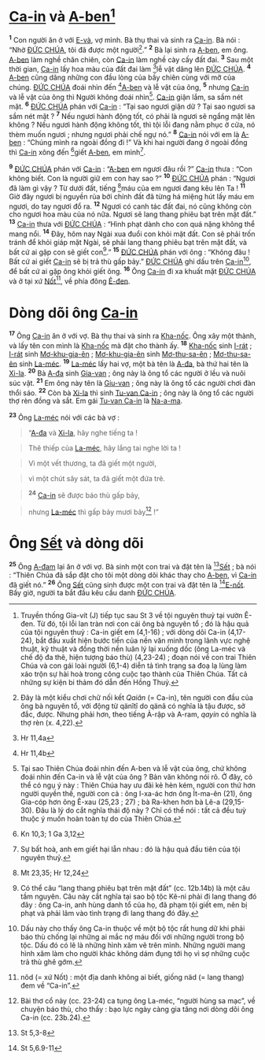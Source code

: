 # [Ca-in]() và [A-ben]()[^1]
<sup><b>1</b></sup> Con người ăn ở với [E-và](), vợ mình. Bà thụ thai và sinh ra [Ca-in](). Bà nói : “Nhờ [ĐỨC CHÚA](), tôi đã được một người[^2].” <sup><b>2</b></sup> Bà lại sinh ra [A-ben](), em ông. [A-ben]() làm nghề chăn chiên, còn [Ca-in]() làm nghề cày cấy đất đai. <sup><b>3</b></sup> Sau một thời gian, [Ca-in]() lấy hoa màu của đất đai làm [^1*]lễ vật dâng lên [ĐỨC CHÚA](). <sup><b>4</b></sup> [A-ben]() cũng dâng những con đầu lòng của bầy chiên cùng với mỡ của chúng. [ĐỨC CHÚA]() đoái nhìn đến [^2*][A-ben]() và lễ vật của ông, <sup><b>5</b></sup> nhưng [Ca-in]() và lễ vật của ông thì Người không đoái nhìn[^3]. [Ca-in]() giận lắm, sa sầm nét mặt. <sup><b>6</b></sup> [ĐỨC CHÚA]() phán với [Ca-in]() : “Tại sao ngươi giận dữ ? Tại sao ngươi sa sầm nét mặt ? <sup><b>7</b></sup> Nếu ngươi hành động tốt, có phải là ngươi sẽ ngẩng mặt lên không ? Nếu ngươi hành động không tốt, thì tội lỗi đang nằm phục ở cửa, nó thèm muốn ngươi ; nhưng ngươi phải chế ngự nó.” <sup><b>8</b></sup> [Ca-in]() nói với em là [A-ben]() : “Chúng mình ra ngoài đồng đi !” Và khi hai người đang ở ngoài đồng thì [Ca-in]() xông đến [^3*]giết [A-ben](), em mình[^4].

<sup><b>9</b></sup> [ĐỨC CHÚA]() phán với [Ca-in]() : “[A-ben]() em ngươi đâu rồi ?” [Ca-in]() thưa : “Con không biết. Con là người giữ em con hay sao ?” <sup><b>10</b></sup> [ĐỨC CHÚA]() phán : “Ngươi đã làm gì vậy ? Từ dưới đất, tiếng [^4*]máu của em ngươi đang kêu lên Ta ! <sup><b>11</b></sup> Giờ đây ngươi bị nguyền rủa bởi chính đất đã từng há miệng hút lấy máu em ngươi, do tay ngươi đổ ra. <sup><b>12</b></sup> Ngươi có canh tác đất đai, nó cũng không còn cho ngươi hoa màu của nó nữa. Ngươi sẽ lang thang phiêu bạt trên mặt đất.” <sup><b>13</b></sup> [Ca-in]() thưa với [ĐỨC CHÚA]() : “Hình phạt dành cho con quá nặng không thể mang nổi. <sup><b>14</b></sup> Đây, hôm nay Ngài xua đuổi con khỏi mặt đất. Con sẽ phải trốn tránh để khỏi giáp mặt Ngài, sẽ phải lang thang phiêu bạt trên mặt đất, và bất cứ ai gặp con sẽ giết con[^5].” <sup><b>15</b></sup> [ĐỨC CHÚA]() phán với ông : “Không đâu ! Bất cứ ai giết [Ca-in]() sẽ bị trả thù gấp bảy.” [ĐỨC CHÚA]() ghi dấu trên [Ca-in]()[^6], để bất cứ ai gặp ông khỏi giết ông. <sup><b>16</b></sup> Ông [Ca-in]() đi xa khuất mặt [ĐỨC CHÚA]() và ở tại xứ [Nốt]()[^7], về phía đông [Ê-đen]().


# Dòng dõi ông [Ca-in]()
<sup><b>17</b></sup> Ông [Ca-in]() ăn ở với vợ. Bà thụ thai và sinh ra [Kha-nốc](). Ông xây một thành, và lấy tên con mình là [Kha-nốc]() mà đặt cho thành ấy. <sup><b>18</b></sup> [Kha-nốc]() sinh [I-rát]() ; [I-rát]() sinh [Mơ-khu-gia-ên]() ; [Mơ-khu-gia-ên]() sinh [Mơ-thu-sa-ên]() ; [Mơ-thu-sa-ên]() sinh [La-méc](). <sup><b>19</b></sup> [La-méc]() lấy hai vợ, một bà tên là [A-đa](), bà thứ hai tên là [Xi-la](). <sup><b>20</b></sup> Bà [A-đa]() sinh [Gia-van]() ; ông này là ông tổ các người ở lều và nuôi súc vật. <sup><b>21</b></sup> Em ông này tên là [Giu-van]() ; ông này là ông tổ các người chơi đàn thổi sáo. <sup><b>22</b></sup> Còn bà [Xi-la]() thì sinh [Tu-van Ca-in]() ; ông này là ông tổ các người thợ rèn đồng và sắt. Em gái [Tu-van Ca-in]() là [Na-a-ma]().

<sup><b>23</b></sup> Ông [La-méc]() nói với các bà vợ :


> “[A-đa]() và [Xi-la](), hãy nghe tiếng ta !
>


> Thê thiếp của [La-méc](), hãy lắng tai nghe lời ta !
>


> Vì một vết thương, ta đã giết một người,
>


> vì một chút sây sát, ta đã giết một đứa trẻ.
>


> <sup><b>24</b></sup> [Ca-in]() sẽ được báo thù gấp bảy,
>


> nhưng [La-méc]() thì gấp bảy mươi bảy[^8] !”
>


# Ông [Sết]() và dòng dõi
<sup><b>25</b></sup> Ông [A-đam]() lại ăn ở với vợ. Bà sinh một con trai và đặt tên là [^5*][Sết]() ; bà nói : “Thiên Chúa đã sắp đặt cho tôi một dòng dõi khác thay cho [A-ben](), vì [Ca-in]() đã giết nó.” <sup><b>26</b></sup> Ông [Sết]() cũng sinh được một con trai và đặt tên là [^6*][E-nốt](). Bấy giờ, người ta bắt đầu kêu cầu danh [ĐỨC CHÚA]().

[^1]: Truyền thống Gia-vít (J) tiếp tục sau St 3 về tội nguyên thuỷ tại vườn Ê-đen. Từ đó, tội lỗi lan tràn nơi con cái ông bà nguyên tổ ; đó là hậu quả của tội nguyên thuỷ : Ca-in giết em (4,1-16) ; với dòng dõi Ca-in (4,17-24), bắt đầu xuất hiện bước tiến của nền văn minh trong lãnh vực nghệ thuật, kỹ thuật và đồng thời nền luân lý lại xuống dốc (ông La-méc và chế độ đa thê, hiện tượng báo thù) (4,23-24) ; đoạn nói về con trai Thiên Chúa và con gái loài người (6,1-4) diễn tả tình trạng sa đoạ lạ lùng làm xáo trộn sự hài hoà trong công cuộc tạo thành của Thiên Chúa. Tất cả những sự kiện bi thảm đó dẫn đến Hồng Thuỷ.
[^2]: Đây là một kiểu chơi chữ nối kết *Qaiân* (= Ca-in), tên người con đầu của ông bà nguyên tổ, với động từ qänîtî do qänâ có nghĩa là tậu được, sở đắc, được. Nhưng phải hơn, theo tiếng Ả-rập và A-ram, *qayin* có nghĩa là thợ rèn (x. 4,22).
[^3]: Tại sao Thiên Chúa đoái nhìn đến A-ben và lễ vật của ông, chứ không đoái nhìn đến Ca-in và lễ vật của ông ? Bản văn không nói rõ. Ở đây, có thể có ngụ ý này : Thiên Chúa hay ưu đãi kẻ hèn kém, người con thứ hơn người quyền thế, người con cả : ông I-xa-ác hơn ông Ít-ma-ên (21), ông Gia-cóp hơn ông Ê-xau (25,23 ; 27) ; bà Ra-khen hơn bà Lê-a (29,15-30). Đâu là lý do cắt nghĩa thái độ này ? Chỉ có thể nói : tất cả đều tuỳ thuộc ý muốn hoàn toàn tự do của Thiên Chúa.
[^4]: Sự bất hoà, anh em giết hại lẫn nhau : đó là hậu quả đầu tiên của tội nguyên thuỷ.
[^5]: Có thể câu “lang thang phiêu bạt trên mặt đất” (cc. 12b.14b) là một câu tầm nguyên. Câu này cắt nghĩa tại sao bộ tộc Kê-ni phải đi lang thang đó đây : ông Ca-in, anh hùng danh tổ của họ, đã phạm tội giết em, nên bị phạt và phải lâm vào tình trạng đi lang thang đó đây.
[^6]: Dấu này cho thấy ông Ca-in thuộc về một bộ tộc rất hung dữ khi phải báo thù chống lại những ai mắc nợ máu đối với những người trong bộ tộc. Dấu đó có lẽ là những hình xăm vẽ trên mình. Những người mang hình xăm làm cho người khác không dám đụng tới họ vì sợ những cuộc trả thù ghê gớm.
[^7]: nôd (= xứ Nốt) : một địa danh không ai biết, giống näd (= lang thang) đem về “Ca-in”.
[^8]: Bài thơ cổ này (cc. 23-24) ca tụng ông La-méc, “người hùng sa mạc”, về chuyện báo thù, cho thấy : bạo lực ngày càng gia tăng nơi dòng dõi ông Ca-in (cc. 23b.24).
[^1*]: Hr 11,4a
[^2*]: Hr 11,4b
[^3*]: Kn 10,3; 1 Ga 3,12
[^4*]: Mt 23,35; Hr 12,24
[^5*]: St 5,3-8
[^6*]: St 5,6.9-11